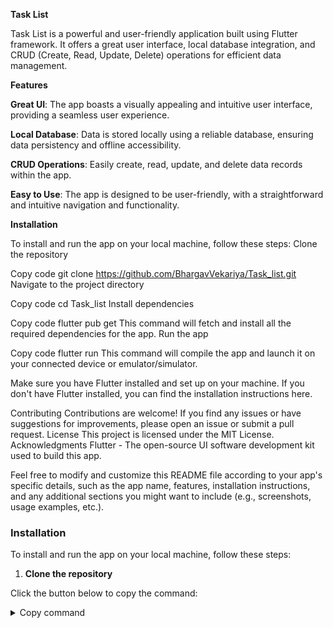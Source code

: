 **Task List**

Task List is a powerful and user-friendly application built using Flutter framework. It offers a great user interface, local database integration, and CRUD (Create, Read, Update, Delete) operations for efficient data management.

**Features**

**Great UI**: The app boasts a visually appealing and intuitive user interface, providing a seamless user experience.

**Local Database**: Data is stored locally using a reliable database, ensuring data persistency and offline accessibility.

**CRUD Operations**: Easily create, read, update, and delete data records within the app.

**Easy to Use**: The app is designed to be user-friendly, with a straightforward and intuitive navigation and functionality.

**Installation**

To install and run the app on your local machine, follow these steps:
Clone the repository

Copy code
git clone https://github.com/BhargavVekariya/Task_list.git
Navigate to the project directory

Copy code
cd Task_list
Install dependencies

Copy code
flutter pub get
This command will fetch and install all the required dependencies for the app.
Run the app

Copy code
flutter run
This command will compile the app and launch it on your connected device or emulator/simulator.

Make sure you have Flutter installed and set up on your machine. If you don't have Flutter installed, you can find the installation instructions here.

Contributing
Contributions are welcome! If you find any issues or have suggestions for improvements, please open an issue or submit a pull request.
License
This project is licensed under the MIT License.
Acknowledgments
Flutter - The open-source UI software development kit used to build this app.

Feel free to modify and customize this README file according to your app's specific details, such as the app name, features, installation instructions, and any additional sections you might want to include (e.g., screenshots, usage examples, etc.).




### Installation

To install and run the app on your local machine, follow these steps:

1. **Clone the repository**

Click the button below to copy the command:

<details>
<summary>Copy command</summary>

```bash
git clone https://github.com/your-username/my-flutter-app.git
